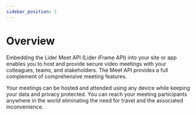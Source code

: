 ```yaml
---
sidebar_position: 1
---
```


# Overview

Embedding the Lider Meet API (Lider iFrame API) into your site or app enables you to host and provide secure video meetings with your colleagues, teams, and stakeholders. The Meet API provides a full complement of comprehensive meeting features.

Your meetings can be hosted and attended using any device while keeping your data and privacy protected. You can reach your meeting participants anywhere in the world eliminating the need for travel and the associated inconvenience.
